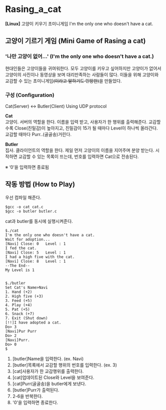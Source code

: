 
# Rasing_a_cat
**[Linux]**  고양이 키우기 초미니게임 
I'm the only one who doesn't have a cat.  

## 고양이 기르기 게임 (Mini Game of Rasing a cat)   
### '나만 고양이 없어...'  (I'm the only one who doesn't have a cat.)    
현대인들은 고양이들을 귀여워한다. 모두 고양이를 키우고 싶어하지만 고양이가 없어서 고양이의 사진이나 동영상을 보며 대리만족하는 사람들이 많다. 이들을 위해 고양이와 교감할 수 있는 초미니게임~~(이라고 말하기도 민망한)~~을 만들었다.

### 구성 (Configuration)
Cat(Server) ↔ Butler(Client)
Using UDP protocol

**Cat**  
고양이. 서버의 역할을 한다. 이름을 입력 받고, 사용자가 한 행위를 출력해준다. 교감할수록 Close(친밀감)이 높아지고, 친밀감이 15가 될 때마다 Level이 하나씩 올라간다. 교감할 때마다 Purr..(골골송)거린다.

**Butler**  
집사. 클라이언트의 역할을 한다. 제일 먼저 고양이의 이름을 지어주며 분양 받는다. 시작하면 교감할 수 있는 목록이 뜨는데, 번호를 입력하면 Cat으로 전송된다. 

※ ‘0’을 입력하면 종료됨

## 작동 방법 (How to Play)
우선 컴파일 해준다.

    $gcc -o cat cat.c
    $gcc -o butler butler.c

cat과 butler를 동시에 실행시켜준다.

    $./cat
    I'm the only one who doesn't have a cat.
    Wait for adoption...
    [Navi] Close: 0   Level : 1
    I fed the cat.
    [Navi] Close: 5   Level : 1
    I had a high five with the cat.
    [Navi] Close: 8   Level : 1
    --The End--
    My Level is 1


    $./butler
    Set Cat's Name>Navi
    1. Hand (+2)
    2. High five (+3)
    3. Feed (+5)
    4. Play (+4)
    5. Pat (+5)
    6. Snack (+7)
    7. Exit (Shut down)
    [!!]I have adopted a cat.
    Do> 3
    [Navi]Pur Purr
    Do> 2
    [Navi]Purr.
    Do> 0
    $
    
1. [butler]Name을 입력한다. (ex. Navi)
2. [butler]목록에서 교감할 행위의 번호를 입력한다. (ex. 3)
3. [cat]사용자가 한 교감행위를 출력한다.
4. [cat]업데이트된 Close와 Level을 보여준다.
5. [cat]Purr(골골송)을 butler에게 보낸다.
6. [butler]Purr가 출력된다.
7. 2-6을 반복한다.
8. '0'을 입력하면 종료한다.
